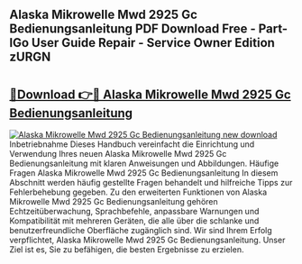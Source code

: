 ## Alaska Mikrowelle Mwd 2925 Gc Bedienungsanleitung PDF Download Free - Part-lGo User Guide Repair - Service Owner Edition zURGN

# <h2><a href="http://df4k6e.blite.top/?on=Alaska+Mikrowelle+Mwd+2925+Gc+Bedienungsanleitung">🔗Download 👉🔴 Alaska Mikrowelle Mwd 2925 Gc Bedienungsanleitung</a></h2>

[![Alaska Mikrowelle Mwd 2925 Gc Bedienungsanleitung new download](https://i.imgur.com/lujVjoI.png)](http://df4k6e.blite.top/?on=Alaska+Mikrowelle+Mwd+2925+Gc+Bedienungsanleitung)
Inbetriebnahme Dieses Handbuch vereinfacht die Einrichtung und Verwendung Ihres neuen Alaska Mikrowelle Mwd 2925 Gc Bedienungsanleitung mit klaren Anweisungen und Abbildungen. Häufige Fragen Alaska Mikrowelle Mwd 2925 Gc Bedienungsanleitung In diesem Abschnitt werden häufig gestellte Fragen behandelt und hilfreiche Tipps zur Fehlerbehebung gegeben. Zu den erweiterten Funktionen von Alaska Mikrowelle Mwd 2925 Gc Bedienungsanleitung gehören Echtzeitüberwachung, Sprachbefehle, anpassbare Warnungen und Kompatibilität mit mehreren Geräten, die alle über die schlanke und benutzerfreundliche Oberfläche zugänglich sind. Wir sind Ihrem Erfolg verpflichtet, Alaska Mikrowelle Mwd 2925 Gc Bedienungsanleitung. Unser Ziel ist es, Sie zu befähigen, die besten Ergebnisse zu erzielen.
